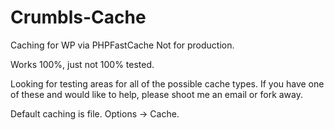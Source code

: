 # Crumbls-Cache
Caching for WP via PHPFastCache
Not for production.

Works 100%, just not 100% tested.

Looking for testing areas for all of the possible cache types.  If you have one of these and would like to help, please shoot me an email or fork away.  

Default caching is file.  Options -> Cache.
